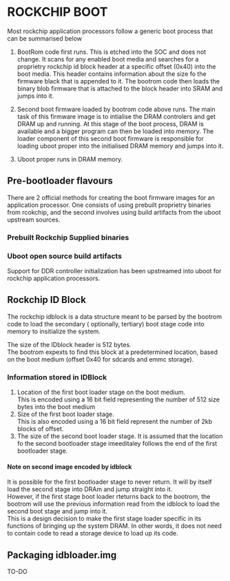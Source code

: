 # ROCKCHIP BOOT
Most rockchip application processors follow a generic boot process that can be summarised below  
1. BootRom code first runs. This is etched into the SOC and does not change. It scans for any enabled boot media and searches for a proprietry rockchip id block header at a specific offset (0x40) into the boot media. This header contains information about the size fo the firmware black that is appended to it. The bootrom code then loads the binary blob firmware that is attached to the block header into SRAM and jumps into it.

2. Second boot firmware loaded by bootrom code above runs. The main task of this firmware image is to intialise the DRAM controlers and get DRAM up and running. At this stage of the boot process, DRAM is available and a bigger program can then be loaded into memory. The loader component of this second boot firmware is responsible for loading uboot proper into the initialised DRAM memory and jumps into it. 

3. Uboot proper runs in DRAM memory. 


## Pre-bootloader flavours
There are 2 official methods for creating the boot firmware images for an application processor. One consists of using prebuilt proprietry binaries from rcokchip, and the second involves using build artifacts from the uboot upstream sources.

### Prebuilt Rockchip Supplied binaries

### Uboot open source build artifacts
Support for DDR controller initialization has been upstreamed into uboot for rockchip application processors. 



## Rockchip ID Block
The rockchip idblock is a data structure meant to be parsed by the bootrom code to load the secondary ( optionally, tertiary) boot stage code into memory to insitialize the system.

The size of the IDblock header is 512 bytes.  
The bootrom expexts to find this block at a predetermined location, based on the boot medium (offset 0x40 for sdcards and emmc storage).

### Information stored in IDBlock
1. Location of the first boot loader stage on the boot medium.  
This is encoded using a 16 bit field representing the number of 512 size bytes into the boot medium  
2. Size of the first boot loader stage.  
This is also encoded using a 16 bit field represent the number of 2kb blocks of offset.  
3. The size of the second boot loader stage.  It is assumed that the location fo the second bootloader stage imeeditaley follows the end of the first bootloader stage.


#### Note on second image encoded by idblock
It is possible for the first bootloader stage to never return. It will by itself load the second stage into DRAm and jump straight into it.  
However, if the first stage boot loader rteturns back to the bootrom, the bootrom will use the previous information read from the idblock to load the second boot stage and jump into it.  
This is a design decision to make the first stage loader specific in its functions of bringing up the system DRAM. In other words, it does not need to contain code to read a storage device to load up its code.


## Packaging idbloader.img
TO-DO